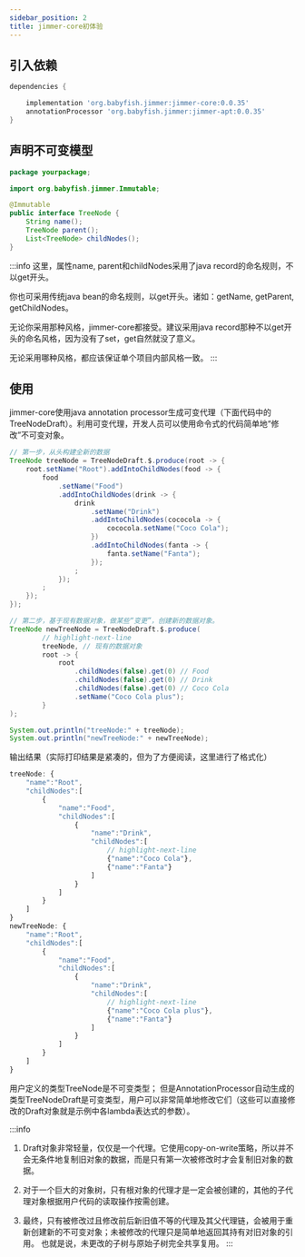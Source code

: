 ```yaml
---
sidebar_position: 2
title: jimmer-core初体验
---
```


## 引入依赖

```groovy title="build.gradle"
dependencies {

    implementation 'org.babyfish.jimmer:jimmer-core:0.0.35'
    annotationProcessor 'org.babyfish.jimmer:jimmer-apt:0.0.35'
}
```

## 声明不可变模型

```java title="TreeNode.java"
package yourpackage;

import org.babyfish.jimmer.Immutable;

@Immutable
public interface TreeNode {
    String name();
    TreeNode parent();
    List<TreeNode> childNodes();
}
```

:::info
这里，属性name, parent和childNodes采用了java record的命名规则，不以get开头。

你也可采用传统java bean的命名规则，以get开头。诸如：getName, getParent, getChildNodes。

无论你采用那种风格，jimmer-core都接受。建议采用java record那种不以get开头的命名风格，因为没有了set，get自然就没了意义。

无论采用哪种风格，都应该保证单个项目内部风格一致。
:::

## 使用

jimmer-core使用java annotation processor生成可变代理（下面代码中的TreeNodeDraft）。利用可变代理，开发人员可以使用命令式的代码简单地“修改”不可变对象。

```java
// 第一步，从头构建全新的数据
TreeNode treeNode = TreeNodeDraft.$.produce(root -> {
    root.setName("Root").addIntoChildNodes(food -> {
        food
            .setName("Food")
            .addIntoChildNodes(drink -> {
                drink
                    .setName("Drink")
                    .addIntoChildNodes(cococola -> {
                        cococola.setName("Coco Cola");
                    })
                    .addIntoChildNodes(fanta -> {
                        fanta.setName("Fanta");
                    });
                ;
            });
        ;
    });
});

// 第二步，基于现有数据对象，做某些“变更”，创建新的数据对象。
TreeNode newTreeNode = TreeNodeDraft.$.produce(
        // highlight-next-line
        treeNode, // 现有的数据对象
        root -> {
            root
                .childNodes(false).get(0) // Food
                .childNodes(false).get(0) // Drink
                .childNodes(false).get(0) // Coco Cola
                .setName("Coco Cola plus");
        }
);

System.out.println("treeNode:" + treeNode);
System.out.println("newTreeNode:" + newTreeNode);
```

输出结果（实际打印结果是紧凑的，但为了方便阅读，这里进行了格式化）

```javascript
treeNode: {
    "name":"Root",
    "childNodes":[
        {
            "name":"Food",
            "childNodes":[
                {
                    "name":"Drink",
                    "childNodes":[
                        // highlight-next-line
                        {"name":"Coco Cola"},
                        {"name":"Fanta"}
                    ]
                }
            ]
        }
    ]
}
newTreeNode: {
    "name":"Root",
    "childNodes":[
        {
            "name":"Food",
            "childNodes":[
                {
                    "name":"Drink",
                    "childNodes":[
                        // highlight-next-line
                        {"name":"Coco Cola plus"},
                        {"name":"Fanta"}
                    ]
                }
            ]
        }
    ]
}
```

用户定义的类型TreeNode是不可变类型； 但是AnnotationProcessor自动生成的类型TreeNodeDraft是可变类型，用户可以非常简单地修改它们（这些可以直接修改的Draft对象就是示例中各lambda表达式的参数）。

:::info
1. Draft对象非常轻量，仅仅是一个代理。它使用copy-on-write策略，所以并不会无条件地复制旧对象的数据，而是只有第一次被修改时才会复制旧对象的数据。

2. 对于一个巨大的对象树，只有根对象的代理才是一定会被创建的，其他的子代理对象根据用户代码的读取操作按需创建。

3. 最终，只有被修改过且修改前后新旧值不等的代理及其父代理链，会被用于重新创建新的不可变对象；未被修改的代理只是简单地返回其持有对旧对象的引用。 也就是说，未更改的子树与原始子树完全共享复用。
:::